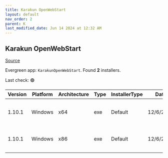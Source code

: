```yaml
---
title: Karakun OpenWebStart
layout: default
nav_order: 2
parent: K
last_modified_date: Jun 14 2024 at 12:32 AM
---
```


## Karakun OpenWebStart

[Source](https://openwebstart.com/ows/)

Evergreen app: `KarakunOpenWebStart`. Found **2** installers.

Last check: 🟢

| Version | Platform | Architecture | Type | InstallerType | Date      | Size     | URI                                                                                                                                                                                                            |
| ------- | -------- | ------------ | ---- | ------------- | --------- | -------- | -------------------------------------------------------------------------------------------------------------------------------------------------------------------------------------------------------------- |
| 1.10.1  | Windows  | x64          | exe  | Default       | 12/6/2024 | 58803280 | [https://github.com/karakun/OpenWebStart/releases/download/v1.10.1/OpenWebStart_windows-x64_1_10_1.exe](https://github.com/karakun/OpenWebStart/releases/download/v1.10.1/OpenWebStart_windows-x64_1_10_1.exe) |
| 1.10.1  | Windows  | x86          | exe  | Default       | 12/6/2024 | 58596944 | [https://github.com/karakun/OpenWebStart/releases/download/v1.10.1/OpenWebStart_windows-x32_1_10_1.exe](https://github.com/karakun/OpenWebStart/releases/download/v1.10.1/OpenWebStart_windows-x32_1_10_1.exe) |
